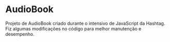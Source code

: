 # AudioBook
Projeto de AudioBook criado durante o intensivo de JavaScript da Hashtag. Fiz algumas modificações no código para melhor manutenção e desempenho.

